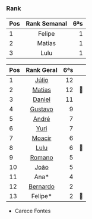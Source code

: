 ### Rank
|Pos| Rank Semanal |6ªs |  
|:--|:--------:    |---:| 
| 1 | Felipe| 1 |
| 2 | Matias| 1 |
| 3 | Lulu  | 1 |

|Pos| Rank Geral      |6ªs    |  |
|:--|:--------: |---:| ---:|
| 1 | [Júlio](https://www.linkedin.com/in/juliolpiva/)                              | 12 ||
| 2 | [Matias](https://www.linkedin.com/in/deandreamatias/)                         | 12 |:basketball:|
| 3 | [Daniel](https://www.linkedin.com/in/mrdanielfsch/)                           | 11 ||
| 4 | [Gustavo](https://www.linkedin.com/in/gustavo-deitos-bernardini-370264145/)   | 9 ||
| 5 | [André](https://github.com/Milack27)                                          | 7 || 
| 6 | [Yuri](https://www.linkedin.com/in/yuri-juppa-3285bb124/)                     | 7 ||
| 7 | [Moacir](https://www.linkedin.com/in/moacirosa/)                              | 6 ||
| 8 | [Lulu](https://www.linkedin.com/in/luis-felipe-90666758)                      | 6 |:basketball:|
| 9| [Romano](https://www.linkedin.com/in/romanosw/)                                | 5 ||  
| 10| [João](https://www.linkedin.com/in/jo%C3%A3o-pedro-dos-reis-8923b0a9/)        | 5 ||
| 11 | Ana*                                                                         | 4 ||
| 12| [Bernardo](https://www.linkedin.com/in/bhpmurta/)                             | 2 ||
| 13| Felipe*                                                                       | 2 |:basketball:||
 * Carece Fontes

